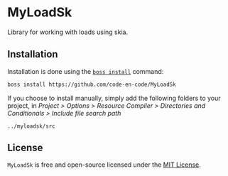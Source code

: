 # MyLoadSk
Library for working with loads using skia.

## Installation 
Installation is done using the [`boss install`](https://github.com/HashLoad/boss) command:
``` sh
boss install https://github.com/code-en-code/MyLoadSk
```
If you choose to install manually, simply add the following folders to your project, in *Project > Options > Resource Compiler > Directories and Conditionals > Include file search path*
```
../myloadsk/src
```

## License 
`MyLoadSk` is free and open-source licensed under the [MIT License](https://github.com/code-en-code/MyLoadSk/blob/master/LICENSE).
